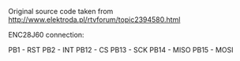 Original source code taken from http://www.elektroda.pl/rtvforum/topic2394580.html

ENC28J60 connection:

PB1  - RST
PB2  - INT
PB12 - CS
PB13 - SCK
PB14 - MISO
PB15 - MOSI
